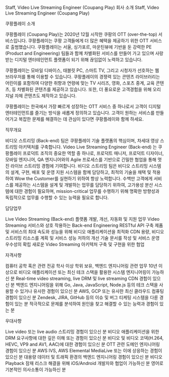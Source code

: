 Staff, Video Live Streaming Engineer (Coupang Play)
회사 소개
Staff, Video Live Streaming Engineer   (Coupang Play)

 

쿠팡플레이 소개

쿠팡플레이 (Coupang Play)는 2020년 12월 시작한 쿠팡의 OTT (over-the-top) 서비스입니다. 쿠팡플레이는 쿠팡 고객들에게 더 많은 혜택을 제공하기 위한 OTT 서비스로 출범했습니다. 쿠팡플레이는 서울, 싱가포르, 마운틴뷰에 기반을 둔 강력한 PE (Product and Engineering) 팀들과 함께 차별화된 서비스를 만들어 가고 있으며 사랑받는 디지털 엔터테인먼트 플랫폼이 되기 위해 끊임없이 노력하고 있습니다.
 
쿠팡플레이는 모바일 디바이스, 태블릿 PC, 스마트 TV, 그리고 시청자가 선호하는 웹 브라우저를 통해 이용할 수 있습니다. 쿠팡플레이의 경쟁력 있는 콘텐츠 라이브러리는 어린이를 포함하여 다양한 취향과 연령에 맞는 TV 시리즈, 영화, 스포츠 중계, 교육 콘텐츠, 등 차별화된 콘텐츠를 제공하고 있습니다. 또한, 더 풍요로운 고객경험을 위해 오리지널 자체 콘텐츠도 제작하고 있습니다. 
 
쿠팡플레이는 한국에서 가장 빠르게 성장하는 OTT 서비스 중 하나로서 고객이 디지털 엔터테인먼트를 즐기는 방식을 새롭게 정의하고 있습니다. 고객이 원하는 서비스를 만들어가고 복잡한 문제를 해결하는 데 관심이 있다면 쿠팡플레이와 함께 하세요.

 

직무개요

비디오 스트리밍 (Back-end) 팀은 쿠팡플레이 기술 플랫폼의 핵심이며, 차세대 영상 스트리밍 아키텍처를 구축합니다. Video Live Streaming Engineer (Back-end) 는 쿠팡플레이 프로덕트 조직의 중요한 역할 중 하나로, 프로덕트 매니저, 프로덕트 디자이너, 모바일 엔지니어, QA 엔지니어와의 Agile 프로세스를 기반으로 긴밀한 협업을 통해 멋진 라이브 스트리밍 경험에 기여합니다. 비디오 스트리밍 팀은 비디오 스트리밍 시스템의 설계, 구현, 배포 및 운영 지원 시스템을 함께 담당하고, 최적의 기술을 채택 및 적용하여 Wow the Customer를 실현하기 위하여 항상 노력합니다. 수백만 고객에게 서비스를 제공하는 시스템을 설계 및 개발하는 업무를 담당하기 위하여, 고가용성 분산 시스템에 대한 경험이 필요하며, mission-critical 업무를 수행하기 위해 명확한 방향성과 독립적으로 업무를 수행할 수 있는 능력을 필요로 합니다.


담당업무

Live Video Streaming (Back-end) 플랫폼 개발, 개선, 자동화 및 지원 업무
Video Streaming 서비스와 상호 작용하는 Back-end Engineering RESTful API 구축
제품 및 서비스의 최대 속도와 성능을 위해 비디오 애플리케이션을 최적화
CDN 용량, 비디오 스트리밍 리소스를 계획 및 서비스 성능 저하의 개선
기술 문서를 작성 및 서비스 운영 우수성의 확립
새로운 Video Streaming 아키텍처 구축 및 구현을 위한 협업

자격사항

컴퓨터 공학 혹은 관련 전공 학사 이상 학위 보유, 백엔드 엔지니어링 관련 업무 10년 이상으로 비디오 애플리케이션 또는 최신 테크 스택을 활용한 시스템 엔지니어링이 가능하신 분
Real-time video streaming, live DRM 및 live streaming CDN 경험이 있으신 분
백엔드 엔지니어링을 위해 Go, Java, JavaScript, Node.js 등의 테크 스택을 사용할 수 있거나 유사한 경험이 있으신 분
AWS, GCP 또는 유사한 최신 클라우드 컴퓨팅 경험이 있으신 분
Zendesk, JIRA, GitHub 등의 이슈 및 버그 티케팅 시스템을 다룬 경험이 있는 분
적극적으로 문제를 분석하여 원인을 찾고 해결할 수 있는 능력과 경험이 있는 분

우대사항

Live video 또는 live audio 스트리밍 경험이 있으신 분
비디오 애플리케이션을 위한 DRM 요구사항에 대한 깊은 이해 또는 경험이 있으신 분
비디오 및 비디오 코덱(H.264, HEVC, VP9 and AV1, AAC)에 대한 경험이 있으신 분
OTT 관련 도메인 엔지니어링 경험이 있으신 분
AWS IVS, AWS Elemental MediaLive 또는 이에 상응하는 경험이 있으신 분
대용량 데이터 및 트래픽 환경의 백엔드 엔지니어링 경험이 있으신 분
비디오 Playback 잠재 리스크 해결을 위해 iOS/Android 개발자와 협업이 가능하신 분
영어로 기본적인 의사소통이 가능하신 분
 